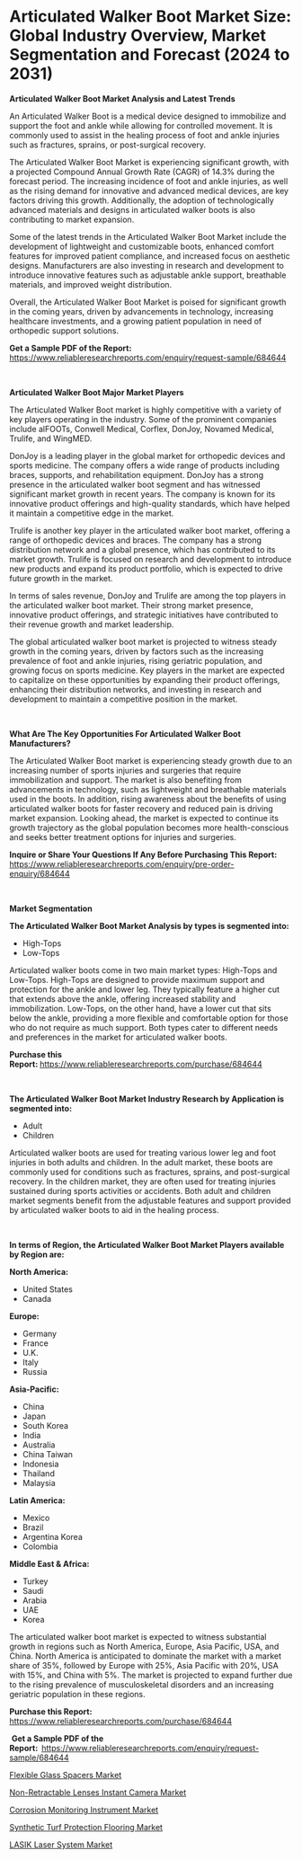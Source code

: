 <p><h1>Articulated Walker Boot Market Size: Global Industry Overview, Market Segmentation and Forecast (2024 to 2031)</h1></p><p><strong>Articulated Walker Boot Market Analysis and Latest Trends</strong></p>
<p><p>An Articulated Walker Boot is a medical device designed to immobilize and support the foot and ankle while allowing for controlled movement. It is commonly used to assist in the healing process of foot and ankle injuries such as fractures, sprains, or post-surgical recovery.</p><p>The Articulated Walker Boot Market is experiencing significant growth, with a projected Compound Annual Growth Rate (CAGR) of 14.3% during the forecast period. The increasing incidence of foot and ankle injuries, as well as the rising demand for innovative and advanced medical devices, are key factors driving this growth. Additionally, the adoption of technologically advanced materials and designs in articulated walker boots is also contributing to market expansion.</p><p>Some of the latest trends in the Articulated Walker Boot Market include the development of lightweight and customizable boots, enhanced comfort features for improved patient compliance, and increased focus on aesthetic designs. Manufacturers are also investing in research and development to introduce innovative features such as adjustable ankle support, breathable materials, and improved weight distribution.</p><p>Overall, the Articulated Walker Boot Market is poised for significant growth in the coming years, driven by advancements in technology, increasing healthcare investments, and a growing patient population in need of orthopedic support solutions.</p></p>
<p><strong>Get a Sample PDF of the Report:&nbsp;</strong> <a href="https://www.reliableresearchreports.com/enquiry/request-sample/684644">https://www.reliableresearchreports.com/enquiry/request-sample/684644</a></p>
<p>&nbsp;</p>
<p><strong>Articulated Walker Boot Major Market Players</strong></p>
<p><p>The Articulated Walker Boot market is highly competitive with a variety of key players operating in the industry. Some of the prominent companies include alFOOTs, Conwell Medical, Corflex, DonJoy, Novamed Medical, Trulife, and WingMED.</p><p>DonJoy is a leading player in the global market for orthopedic devices and sports medicine. The company offers a wide range of products including braces, supports, and rehabilitation equipment. DonJoy has a strong presence in the articulated walker boot segment and has witnessed significant market growth in recent years. The company is known for its innovative product offerings and high-quality standards, which have helped it maintain a competitive edge in the market.</p><p>Trulife is another key player in the articulated walker boot market, offering a range of orthopedic devices and braces. The company has a strong distribution network and a global presence, which has contributed to its market growth. Trulife is focused on research and development to introduce new products and expand its product portfolio, which is expected to drive future growth in the market.</p><p>In terms of sales revenue, DonJoy and Trulife are among the top players in the articulated walker boot market. Their strong market presence, innovative product offerings, and strategic initiatives have contributed to their revenue growth and market leadership.</p><p>The global articulated walker boot market is projected to witness steady growth in the coming years, driven by factors such as the increasing prevalence of foot and ankle injuries, rising geriatric population, and growing focus on sports medicine. Key players in the market are expected to capitalize on these opportunities by expanding their product offerings, enhancing their distribution networks, and investing in research and development to maintain a competitive position in the market.</p></p>
<p>&nbsp;</p>
<p><strong>What Are The Key Opportunities For Articulated Walker Boot Manufacturers?</strong></p>
<p><p>The Articulated Walker Boot market is experiencing steady growth due to an increasing number of sports injuries and surgeries that require immobilization and support. The market is also benefiting from advancements in technology, such as lightweight and breathable materials used in the boots. In addition, rising awareness about the benefits of using articulated walker boots for faster recovery and reduced pain is driving market expansion. Looking ahead, the market is expected to continue its growth trajectory as the global population becomes more health-conscious and seeks better treatment options for injuries and surgeries.</p></p>
<p><strong>Inquire or Share Your Questions If Any Before Purchasing This Report:</strong> <a href="https://www.reliableresearchreports.com/enquiry/pre-order-enquiry/684644">https://www.reliableresearchreports.com/enquiry/pre-order-enquiry/684644</a></p>
<p>&nbsp;</p>
<p><strong>Market Segmentation</strong></p>
<p><strong>The Articulated Walker Boot Market Analysis by types is segmented into:</strong></p>
<p><ul><li>High-Tops</li><li>Low-Tops</li></ul></p>
<p><p>Articulated walker boots come in two main market types: High-Tops and Low-Tops. High-Tops are designed to provide maximum support and protection for the ankle and lower leg. They typically feature a higher cut that extends above the ankle, offering increased stability and immobilization. Low-Tops, on the other hand, have a lower cut that sits below the ankle, providing a more flexible and comfortable option for those who do not require as much support. Both types cater to different needs and preferences in the market for articulated walker boots.</p></p>
<p><strong>Purchase this Report:&nbsp;</strong><a href="https://www.reliableresearchreports.com/purchase/684644">https://www.reliableresearchreports.com/purchase/684644</a></p>
<p>&nbsp;</p>
<p><strong>The Articulated Walker Boot Market Industry Research by Application is segmented into:</strong></p>
<p><ul><li>Adult</li><li>Children</li></ul></p>
<p><p>Articulated walker boots are used for treating various lower leg and foot injuries in both adults and children. In the adult market, these boots are commonly used for conditions such as fractures, sprains, and post-surgical recovery. In the children market, they are often used for treating injuries sustained during sports activities or accidents. Both adult and children market segments benefit from the adjustable features and support provided by articulated walker boots to aid in the healing process.</p></p>
<p>&nbsp;</p>
<p><strong>In terms of Region, the Articulated Walker Boot Market Players available by Region are:</strong></p>
<p>
    <p> <strong> North America: </strong>
        <ul>
            <li>United States</li>
            <li>Canada</li>
        </ul>
        </p> 
    <p> <strong> Europe: </strong>
        <ul>
            <li>Germany</li>
            <li>France</li>
            <li>U.K.</li>
            <li>Italy</li>
            <li>Russia</li>
        </ul>
        </p> 
    <p> <strong> Asia-Pacific: </strong>
        <ul>
            <li>China</li>
            <li>Japan</li>
            <li>South Korea</li>
            <li>India</li>
            <li>Australia</li>
            <li>China Taiwan</li>
            <li>Indonesia</li>
            <li>Thailand</li>
            <li>Malaysia</li>
        </ul>
        </p> 
    <p> <strong> Latin America: </strong>
        <ul>
            <li>Mexico</li>
            <li>Brazil</li>
            <li>Argentina Korea</li>
            <li>Colombia</li>
        </ul>
        </p> 
    <p> <strong> Middle East & Africa: </strong>
        <ul>
            <li>Turkey</li>
            <li>Saudi</li>
            <li>Arabia</li>
            <li>UAE</li>
            <li>Korea</li>
        </ul>
    </p>
    </p>
<p><p>The articulated walker boot market is expected to witness substantial growth in regions such as North America, Europe, Asia Pacific, USA, and China. North America is anticipated to dominate the market with a market share of 35%, followed by Europe with 25%, Asia Pacific with 20%, USA with 15%, and China with 5%. The market is projected to expand further due to the rising prevalence of musculoskeletal disorders and an increasing geriatric population in these regions.</p></p>
<p><strong>Purchase this Report: </strong><a href="https://www.reliableresearchreports.com/purchase/684644">https://www.reliableresearchreports.com/purchase/684644</a></p>
<p>&nbsp;<strong>Get a Sample PDF of the Report:&nbsp;&nbsp;</strong><a href="https://www.reliableresearchreports.com/enquiry/request-sample/684644">https://www.reliableresearchreports.com/enquiry/request-sample/684644</a></p>
<p><strong></strong></p>
<p><p><a href="https://sudsy-motorcycle-bbc.notion.site/Flexible-Glass-Spacers-Market-Size-Market-Share-and-Global-Market-Analysis-Report-2024-2031-58908cbc0dbe4d9c8b4ad25ad88283d0">Flexible Glass Spacers Market</a></p><p><a href="https://view.publitas.com/reportprime-1/non-retractable-lenses-instant-camera-market-size-share-trends-analysis-report-by-application-regional-outlook-competitive-strategies-and-segment-forecasts-2024-2031/">Non-Retractable Lenses Instant Camera Market</a></p><p><a href="https://military-diascia-e68.notion.site/Insights-into-Corrosion-Monitoring-Instrument-Market-Size-Analysing-Market-Share-Trends-and-Growt-8fed14f4fe38424eaad513f46b35b5ef">Corrosion Monitoring Instrument Market</a></p><p><a href="https://view.publitas.com/reportprime-1/synthetic-turf-protection-flooring-market-size-and-examines-its-market-scope-with-a-primary-focus-on-growth-opportunities-and-forecasted-trends-spanning-from-2024-to-2031/">Synthetic Turf Protection Flooring Market</a></p><p><a href="https://meowing-canidae-761.notion.site/Insights-into-LASIK-Laser-System-Market-Size-Analysing-Market-Share-Trends-and-Growth-from-2024-t-f4b56642bc4d4a1595bd8750e0a941fc">LASIK Laser System Market</a></p></p>